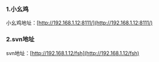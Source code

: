 ### 1.小幺鸡

小幺鸡地址：[http://192.168.1.12:8111/](http://192.168.1.12:8111/)

### 2.svn地址

svn地址：[http://192.168.1.12/fsh](http://192.168.1.12/fsh)







